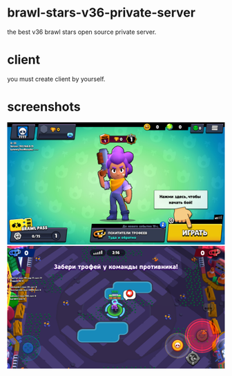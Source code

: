 # brawl-stars-v36-private-server
the best v36 brawl stars open source private server.

# client
you must create client by yourself.

# screenshots #
![v36](https://raw.githubusercontent.com/XidMods05/brawl-stars-v36-private-server/main/Screenshots/menu.png)
![v36](https://raw.githubusercontent.com/XidMods05/brawl-stars-v36-private-server/main/Screenshots/battle.png)